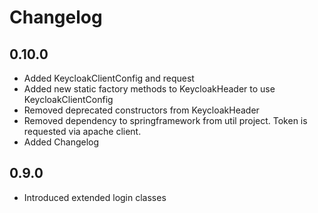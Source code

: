 # Changelog

## 0.10.0
 - Added KeycloakClientConfig and request
 - Added new static factory methods to KeycloakHeader to use KeycloakClientConfig
 - Removed deprecated constructors from KeycloakHeader
 - Removed dependency to springframework from util project. Token is requested via apache client.
 - Added Changelog

## 0.9.0
 - Introduced extended login classes 

 
